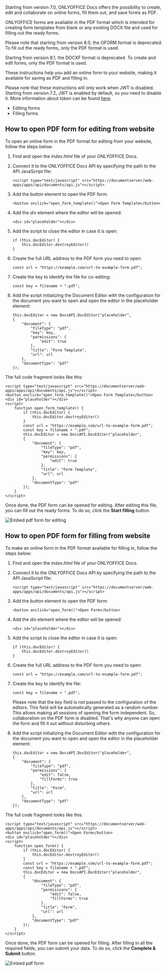 Starting from version 7.0, ONLYOFFICE Docs offers the possibility to create, edit and collaborate on online forms, fill them out, and save forms as PDF.

ONLYOFFICE forms are available in the PDF format which is intended for creating form templates from blank or any existing DOCX file and used for filling out the ready forms.

Please note that starting from version 8.0, the OFORM format is deprecated. To fill out the ready forms, only the PDF format is used.

Starting from version 8.1, the DOCXF format is deprecated. To create and edit forms, only the PDF format is used.

These instructions help you add an online form to your website, making it available for saving as PDF and filling in.

Please note that these instructions will only work when JWT is disabled. Starting from version 7.2, JWT is enabled by default, so you need to disable it. More information about token can be found [here](/editors/signature/).

* Editing forms
* Filling forms

## How to open PDF form for editing from website

To open an online form in the PDF format for editing from your website, follow the steps below:

1. Find and open the *index.html* file of your ONLYOFFICE Docs.

2. Connect it to the ONLYOFFICE Docs API by specifying the path to the API JavaScript file:

   ```
   <script type="text/javascript" src="https://documentserver/web-apps/apps/api/documents/api.js"></script>
   ```

3. Add the *button* element to open the PDF form:

   ```
   <button onclick="open_form_template()">Open Form Template</button>
   ```

4. Add the *div* element where the editor will be opened:

   ```
   <div id="placeholder"></div>
   ```

5. Add the script to close the editor in case it is open:

   ```
   if (this.docEditor) {
       this.docEditor.destroyEditor()
   }
   ```

6. Create the full URL address to the PDF form you need to open:

   ```
   const url = "https://example.com/url-to-example-form.pdf";
   ```

7. Create the key to identify the file for co-editing:

   ```
   const key = filename + ".pdf";
   ```

8. Add the script initializing the Document Editor with the configuration for the document you want to open and open the editor in the placeholder element:

   ```
   this.docEditor = new DocsAPI.DocEditor("placeholder",
   {
       "document": {
           "fileType": "pdf",
           "key": key,
           "permissions": {
               "edit": true
           },
           "title": "Form Template",
           "url": url
       },
       "documentType": "pdf"
   });
   ```

The full code fragment looks like this:

```
<script type="text/javascript" src="https://documentserver/web-apps/apps/api/documents/api.js"></script>
<button onclick="open_form_template()">Open Form Template</button>
<div id="placeholder"></div>
<script>
    function open_form_template() {
        if (this.docEditor) {
            this.docEditor.destroyEditor()
        }
        const url = "https://example.com/url-to-example-form.pdf";
        const key = filename + ".pdf";
        this.docEditor = new DocsAPI.DocEditor("placeholder",
        {
            "document": {
                "fileType": "pdf",
                "key": key,
                "permissions": {
                    "edit": true
                },
                "title": "Form Template",
                "url": url
            },
            "documentType": "pdf"
        });
    }
</script>
```

Once done, the PDF form can be opened for editing. After editing this file, you can fill out the ready forms. To do so, click the **Start filling** button.

![Embed pdf form for editing](/editor/embed-pdf-for-editing.png)

## How to open PDF form for filling from website

To make an online form in the PDF format available for filling in, follow the steps below:

1. Find and open the *index.html* file of your ONLYOFFICE Docs.

2. Connect it to the ONLYOFFICE Docs API by specifying the path to the API JavaScript file:

   ```
   <script type="text/javascript" src="https://documentserver/web-apps/apps/api/documents/api.js"></script>
   ```

3. Add the *button* element to open the PDF form:

   ```
   <button onclick="open_form()">Open Form</button>
   ```

4. Add the *div* element where the editor will be opened:

   ```
   <div id="placeholder"></div>
   ```

5. Add the script to close the editor in case it is open:

   ```
   if (this.docEditor) {
       this.docEditor.destroyEditor()
   }
   ```

6. Create the full URL address to the PDF form you need to open:

   ```
   const url = "https://example.com/url-to-example-form.pdf";
   ```

7. Create the key to identify the file:

   ```
   const key = filename + ".pdf";
   ```

   Please note that the *key* field is not passed to the configuration of the editors. This field will be automatically generated as a random number. This allows making all sessions of opening the form independent. So, collaboration on the PDF form is disabled. That's why anyone can open the form and fill it out without disturbing others.

8. Add the script initializing the Document Editor with the configuration for the document you want to open and open the editor in the placeholder element:

   ```
   this.docEditor = new DocsAPI.DocEditor("placeholder",
   {
       "document": {
           "fileType": "pdf",
           "permissions": {
               "edit": false,
               "fillForms": true
           },
           "title": "Form",
           "url": url
       },
       "documentType": "pdf"
   });
   ```

The full code fragment looks like this:

```
<script type="text/javascript" src="https://documentserver/web-apps/apps/api/documents/api.js"></script>
<button onclick="open_form()">Open Form</button>
<div id="placeholder"></div>
<script>
    function open_form() {
        if (this.docEditor) {
            this.docEditor.destroyEditor()
        }
        const url = "https://example.com/url-to-example-form.pdf";
        const key = filename + ".pdf";
        this.docEditor = new DocsAPI.DocEditor("placeholder",
        {
            "document": {
                "fileType": "pdf",
                "permissions": {
                    "edit": false,
                    "fillForms": true
                },
                "title": "Form",
                "url": url
            },
            "documentType": "pdf"
        });
    }
</script>
```

Once done, the PDF form can be opened for filling. After filling in all the required fields, you can submit your data. To do so, click the **Complete & Submit** button.

![Embed pdf form](/editor/embed-pdf.png)
